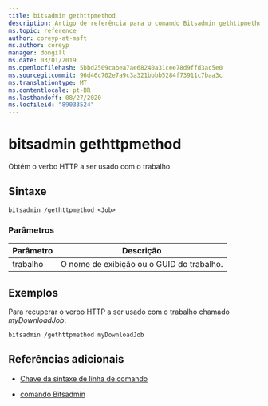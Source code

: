 ```yaml
---
title: bitsadmin gethttpmethod
description: Artigo de referência para o comando Bitsadmin gethttpmethod, que obtém o verbo HTTP a ser usado com o trabalho.
ms.topic: reference
author: coreyp-at-msft
ms.author: coreyp
manager: dongill
ms.date: 03/01/2019
ms.openlocfilehash: 5bbd2509cabea7ae68240a31cee78d9ffd3ac5e0
ms.sourcegitcommit: 96d46c702e7a9c3a321bbbb5284f73911c7baa3c
ms.translationtype: MT
ms.contentlocale: pt-BR
ms.lasthandoff: 08/27/2020
ms.locfileid: "89033524"
---
```

# <a name="bitsadmin-gethttpmethod"></a>bitsadmin gethttpmethod

Obtém o verbo HTTP a ser usado com o trabalho.

## <a name="syntax"></a>Sintaxe

```
bitsadmin /gethttpmethod <Job>
```

### <a name="parameters"></a>Parâmetros

| Parâmetro | Descrição |
| -------------- | -------------- |
| trabalho | O nome de exibição ou o GUID do trabalho. |

## <a name="examples"></a>Exemplos

Para recuperar o verbo HTTP a ser usado com o trabalho chamado *myDownloadJob*:

```
bitsadmin /gethttpmethod myDownloadJob
```

## <a name="additional-references"></a>Referências adicionais

- [Chave da sintaxe de linha de comando](command-line-syntax-key.md)

- [comando Bitsadmin](bitsadmin.md)
